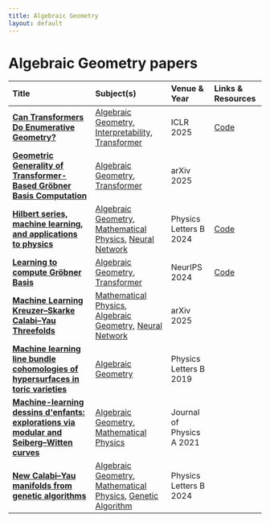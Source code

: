 ```yaml
---
title: Algebraic Geometry
layout: default
---
```


# Algebraic Geometry papers

| Title | Subject(s) | Venue & Year | Links & Resources |
| :--- | :--- | :--- | :--- |
| **[Can Transformers Do Enumerative Geometry?](https://proceedings.iclr.cc/paper_files/paper/2025/file/aee2f03ecb2b2c1ea55a43946b651cfd-Paper-Conference.pdf)** | [Algebraic Geometry](algebraic-geometry.md), [Interpretability](interpretability.md), [Transformer](transformer.md) | ICLR 2025 | [Code](https://github.com/Baran-phys/DynamicFormer) |
| **[Geometric Generality of Transformer-Based Gröbner Basis Computation](https://arxiv.org/abs/2504.12465)** | [Algebraic Geometry](./subjects/algebraic-geometry.md), [Transformer](./subjects/transformer.md) | arXiv 2025 |  |
| **[Hilbert series, machine learning, and applications to physics](https://www.sciencedirect.com/science/article/pii/S0370269322001009)** | [Algebraic Geometry](algebraic-geometry.md), [Mathematical Physics](mathematical-physics.md), [Neural Network](neural-network.md) | Physics Letters B 2024 | [Code](https://github.com/edhirst/HilbertSeriesML) |
| **[Learning to compute Gröbner Basis](https://proceedings.neurips.cc/paper_files/paper/2024/hash/3a1de90699eec7d7f42c91d81f94af16-Abstract-Conference.html)** | [Algebraic Geometry](./subjects/algebraic-geometry.md), [Transformer](./subjects/transformer.md) | NeurIPS 2024 | [Code](https://github.com/HiroshiKERA/transformer-groebner) |
| **[Machine Learning Kreuzer–Skarke Calabi–Yau Threefolds](https://arxiv.org/abs/2112.09117)** | [Mathematical Physics](mathematical-physics.md), [Algebraic Geometry](algebraic-geometry.md), [Neural Network](neural-network.md) | arXiv 2025 |  |
| **[Machine learning line bundle cohomologies of hypersurfaces in toric varieties](https://www.sciencedirect.com/science/article/pii/S0370269319300085)** | [Algebraic Geometry](algebraic-geometry.md) | Physics Letters B 2019 |  |
| **[Machine-learning dessins d'enfants: explorations via modular and Seiberg–Witten curves](https://iopscience.iop.org/article/10.1088/1751-8121/abbc4f/meta?casa_token=cZ63RVRdvnsAAAAA:xnYl-Q3AxTTiLmSVpagIJDplLlUaR5it-7OUQOgn4PFXZ_PzvWQAjkYqL3nAd4XuY1HznxsH7XN4D-ZEkrXNvRYBxc5a)** | [Algebraic Geometry](algebraic-geometry.md), [Mathematical Physics](mathematical-physics.md) | Journal of Physics A 2021 |  |
| **[New Calabi–Yau manifolds from genetic algorithms](https://www.sciencedirect.com/science/article/pii/S0370269324000625)** | [Algebraic Geometry](algebraic-geometry.md), [Mathematical Physics](mathematical-physics.md), [Genetic Algorithm](genetic-algorithm.md) | Physics Letters B 2024 |  |